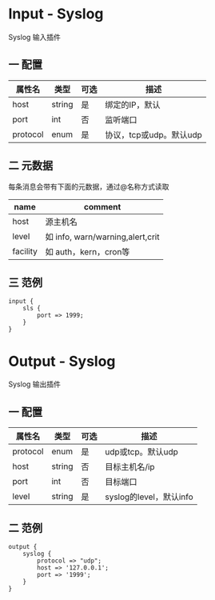 # Input - Syslog

Syslog 输入插件

## 一 配置

| 属性名      | 类型     | 可选   | 描述               |
| -------- | ------ | ---- | ---------------- |
| host     | string | 是    | 绑定的IP，默认         |
| port     | int    | 否    | 监听端口             |
| protocol | enum   | 是    | 协议，tcp或udp。默认udp |

## 二 元数据

每条消息会带有下面的元数据，通过@名称方式读取

| name     | comment                         |
| -------- | ------------------------------- |
| host     | 源主机名                            |
| level    | 如 info, warn/warning,alert,crit |
| facility | 如 auth，kern，cron等               |



## 三 范例

```
input {
    sls {
        port => 1999;
    }
}
```
# Output - Syslog

Syslog 输出插件

## 一 配置

| 属性名      | 类型     | 可选   | 描述                  |
| -------- | ------ | ---- | ------------------- |
| protocol | enum   | 是    | udp或tcp。默认udp       |
| host     | string | 否    | 目标主机名/ip            |
| port     | int    | 否    | 目标端口                |
| level    | string | 是    | syslog的level，默认info |

## 二 范例

```
output {
    syslog {
        protocol => "udp";
        host => '127.0.0.1';
        port => '1999';
    }
}
```